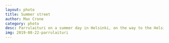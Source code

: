 ```yaml
---
layout: photo
title: Summer street
author: Max Crone
category: photo
desc: Parrulaituri on a summer day in Helsinki, on the way to the Helsinki Zoo.
img: 2019-08-22-parrulaituri
---
```

